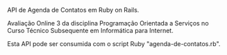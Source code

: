 API de Agenda de Contatos em Ruby on Rails.

Avaliação Online 3 da disciplina Programação Orientada a Serviços no Curso Técnico Subsequente em Informática para Internet.

Esta API pode ser consumida com o script Ruby "agenda-de-contatos.rb".
